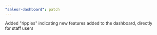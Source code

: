 ```yaml
---
"saleor-dashboard": patch
---
```


Added "ripples" indicating new features added to the dashboard, directly for staff users